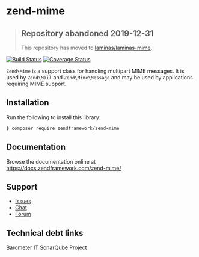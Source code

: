 # zend-mime

> ## Repository abandoned 2019-12-31
>
> This repository has moved to [laminas/laminas-mime](https://github.com/laminas/laminas-mime).

[![Build Status](https://secure.travis-ci.org/zendframework/zend-mime.svg?branch=master)](https://secure.travis-ci.org/zendframework/zend-mime)
[![Coverage Status](https://coveralls.io/repos/github/zendframework/zend-mime/badge.svg?branch=master)](https://coveralls.io/github/zendframework/zend-mime?branch=master)

`Zend\Mime` is a support class for handling multipart MIME messages. It is used
by `Zend\Mail` and `Zend\Mime\Message` and may be used by applications requiring
MIME support.

## Installation

Run the following to install this library:

```bash
$ composer require zendframework/zend-mime
```

## Documentation

Browse the documentation online at https://docs.zendframework.com/zend-mime/

## Support

* [Issues](https://github.com/zendframework/zend-mime/issues/)
* [Chat](https://zendframework-slack.herokuapp.com/)
* [Forum](https://discourse.zendframework.com/)

## Technical debt links

[Barometer IT](https://wolterskluwer.barometerit.com/b/system/041800002496)
[SonarQube Project](https://sonarqube.cloud-dev.wolterskluwer.eu//dashboard?id=clearfacts%3Azend-mime)